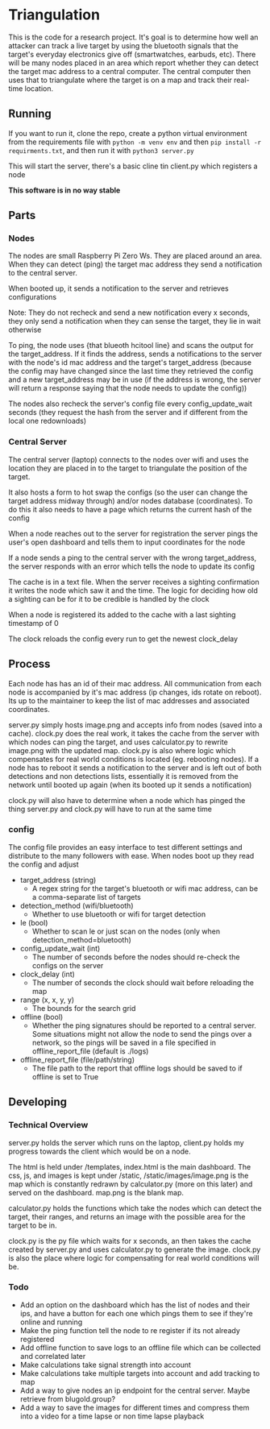 # Triangulation

This is the code for a research project. It's goal is to determine how well an attacker can track a live target by using the bluetooth signals that the target's everyday electronics give off (smartwatches, earbuds, etc). There will be many nodes placed in an area which report whether they can detect the target mac address to a central computer. The central computer then uses that to triangulate where the target is on a map and track their real-time location.

## Running

If you want to run it, clone the repo, create a python virtual environment from the requirements file with `python -m venv env` and then `pip install -r requirments.txt`, and then run it with `python3 server.py`

This will start the server, there's a basic cline tin client.py which registers a node

**This software is in no way stable**

## Parts

### Nodes

The nodes are small Raspberry Pi Zero Ws. They are placed around an area. When they can detect (ping) the target mac address they send a notification to the central server.

When booted up, it sends a notification to the server and retrieves configurations

Note: They do not recheck and send a new notification every x seconds, they only send a notification when they can sense the target, they lie in wait otherwise

To ping, the node uses {that blueoth hcitool line} and scans the output for the target_address. If it finds the address, sends a notifications to the server with the node's id mac address and the target's target_address (because the config may have changed since the last time they retrieved the config and a new target_address may be in use (if the address is wrong, the server will return a response saying that the node needs to update the config))

The nodes also recheck the server's config file every config_update_wait seconds (they request the hash from the server and if different from the local one redownloads)

### Central Server

The central server (laptop) connects to the nodes over wifi and uses the location they are placed in to the target to triangulate the position of the target.

It also hosts a form to hot swap the configs (so the user can change the target address midway through) and/or nodes database (coordinates). To do this it also needs to have a page which returns the current hash of the config

When a node reaches out to the server for registration the server pings the user's open dashboard and tells them to input coordinates for the node

If a node sends a ping to the central server with the wrong target_address, the server responds with an error which tells the node to update its config

The cache is in a text file. When the server receives a sighting confirmation it writes the node which saw it and the time. The logic for deciding how old a sighting can be for it to be credible is handled by the clock

When a node is registered its added to the cache with a last sighting timestamp of 0

The clock reloads the config every run to get the newest clock_delay

## Process

Each node has has an id of their mac address. All communication from each node is accompanied by it's mac address (ip changes, ids rotate on reboot). Its up to the maintainer to keep the list of mac addresses and associated coordinates.

server.py simply hosts image.png and accepts info from nodes (saved into a cache). clock.py does the real work, it takes the cache from the server with which nodes can ping the target, and uses calculator.py to rewrite image.png with the updated map. clock.py is also where logic which compensates for real world conditions is located (eg. rebooting nodes). If a node has to reboot it sends a notification to the server and is left out of both detections and non detections lists, essentially it is removed from the network until booted up again (when its booted up it sends a notification)

clock.py will also have to determine when a node which has pinged the thing
server.py and clock.py will have to run at the same time

### config

The config file provides an easy interface to test different settings and distribute to the many followers with ease. When nodes boot up they read the config and adjust

- target_address (string)
  - A regex string for the target's bluetooth or wifi mac address, can be a comma-separate list of targets
- detection_method (wifi/bluetooth)
  - Whether to use bluetooth or wifi for target detection
- le (bool)
  - Whether to scan le or just scan on the nodes (only when detection_method=bluetooth)
- config_update_wait (int)
  - The number of seconds before the nodes should re-check the configs on the server
- clock_delay (int)
  - The number of seconds the clock should wait before reloading the map
- range (x, x, y, y)
  - The bounds for the search grid
- offline (bool)
  - Whether the ping signatures should be reported to a central server. Some situations might not allow the node to send the pings over a network, so the pings will be saved in a file specified in offline_report_file (default is ./logs)
- offline_report_file (file/path/string)
  - The file path to the report that offline logs should be saved to if offline is set to True

## Developing

### Technical Overview

server.py holds the server which runs on the laptop, client.py holds my progress towards the client which would be on a node.

The html is held under /templates, index.html is the main dashboard. The css, js, and images is kept under /static, /static/images/image.png is the map which is constantly redrawn by calculator.py (more on this later) and served on the dashboard. map.png is the blank map.

calculator.py holds the functions which take the nodes which can detect the target, their ranges, and returns an image with the possible area for the target to be in.

clock.py is the py file which waits for x seconds, an then takes the cache created by server.py and uses calculator.py to generate the image. clock.py is also the place where logic for compensating for real world conditions will be.

### Todo

- Add an option on the dashboard which has the list of nodes and their ips, and have a button for each one which pings them to see if they're online and running
- Make the ping function tell the node to re register if its not already registered
- Add offline function to save logs to an offline file which can be collected and correlated later
- Make calculations take signal strength into account
- Make calculations take multiple targets into account and add tracking to map
- Add a way to give nodes an ip endpoint for the central server. Maybe retrieve from blugold.group?
- Add a way to save the images for different times and compress them into a video for a time lapse or non time lapse playback